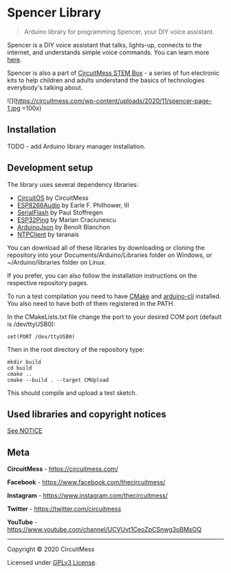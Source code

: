 # Spencer Library
> Arduino library for programming Spencer, your DIY voice assistant.


Spencer is a DIY voice assistant that talks, lights-up, connects to the internet, and understands simple voice commands. You can learn more [here](https://circuitmess.com/spencer/).

Spencer is also a part of [CircuitMess STEM Box](https://igg.me/at/stem-box/x#/) - a series of fun electronic kits to help children and adults understand the basics of technologies everybody's talking about.


![](https://circuitmess.com/wp-content/uploads/2020/11/spencer-page-1.jpg =100x)

## Installation

TODO - add Arduino library manager installation.


## Development setup

The library uses several dependency libraries:
- [CircuitOS](https://github.com/CircuitMess/CircuitOS) by CircuitMess
- [ESP8266Audio](https://github.com/earlephilhower/ESP8266Audio) by Earle F. Philhower, III
- [SerialFlash](https://github.com/PaulStoffregen/SerialFlash) by Paul Stoffregen
- [ESP32Ping](https://github.com/marian-craciunescu/ESP32Ping) by Marian Craciunescu
- [ArduinoJson](https://github.com/bblanchon/ArduinoJson) by Benoît Blanchon
- [NTPClient](https://github.com/taranais/NTPClient) by taranais

You can download all of these libraries by downloading or cloning the repository into your Documents/Arduino/Libraries folder on Windows, or ~/Arduino/libraries folder on Linux.

If you prefer, you can also follow the installation instructions on the respective repository pages.

To run a test compilation you need to have [CMake](https://cmake.org/) and [arduino-cli](https://github.com/arduino/arduino-cli)  installed. You also need to have both of them registered in the PATH.

In the CMakeLists.txt file change the port to your desired COM port (default is /dev/ttyUSB0):
```
set(PORT /dev/ttyUSB0)
```
Then in the root directory of the repository type:
```
mkdir build
cd build
cmake ..
cmake --build . --target CMUpload
```
This should compile and upload a test sketch.
## Used libraries and copyright notices
[See NOTICE](https://github.com/CircuitMess/Spencer-Library/blob/master/NOTICE.md)

## Meta


**CircuitMess**  - https://circuitmess.com/

**Facebook** - https://www.facebook.com/thecircuitmess/

**Instagram** - https://www.instagram.com/thecircuitmess/

**Twitter** - https://twitter.com/circuitmess 

**YouTube** - https://www.youtube.com/channel/UCVUvt1CeoZpCSnwg3oBMsOQ

----
Copyright © 2020 CircuitMess

Licensed under [GPLv3 License](https://www.gnu.org/licenses/gpl-3.0.html).

